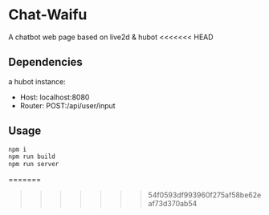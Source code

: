 # Chat-Waifu
A chatbot web page based on live2d & hubot
<<<<<<< HEAD

## Dependencies
a hubot instance:
* Host: localhost:8080
* Router: POST:/api/user/input

## Usage
```bash
npm i 
npm run build
npm run server
```
=======
>>>>>>> 54f0593df993960f275af58be62eaf73d370ab54
